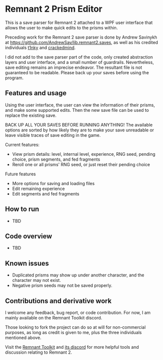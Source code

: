 # Remnant 2 Prism Editor

This is a save parser for Remnant 2 attached to a WPF user interface that allows the user to make quick edits to the prisms within.

Preceding work for the Remnant 2 save parser is done by Andrew Savinykh at <https://github.com/AndrewSav/lib.remnant2.saves>, as well as his credited individuals [t1nky](https://github.com/t1nky/remnant-item-finder) and [crackedmind](https://github.com/crackedmind).

I did not add to the save parser part of the code, only created abstraction layers and user interface, and a small number of guardrails. Nevertheless, save editing remains an imprecise endeavor. The resultant file is not guaranteed to be readable. Please back up your saves before using the program.

## Features and usage

Using the user interface, the user can view the information of their prisms, and make some supported edits. Then the new save file can be used to replace the existing save.

BACK UP ALL YOUR SAVES BEFORE RUNNING ANYTHING! The available options are sorted by how likely they are to make your save unreadable or leave visible traces of save editing in the game.

Current features:
- View prism details: level, internal level, experience, RNG seed, pending choice, prism segments, and fed fragments
- Reroll one or all prisms' RNG seed, or just reset their pending choice

Future features
- More options for saving and loading files
- Edit remaining experience
- Edit segments and fed fragments

## How to run

- TBD

## Code overview

- TBD

## Known issues

- Duplicated prisms may show up under another character, and the character may not exist.
- Negative prism seeds may not be saved properly.

## Contributions and derivative work

I welcome any feedback, bug report, or code contribution. For now, I am mainly available on the Remnant Toolkit discord.

Those looking to fork the project can do so at will for non-commercial purposes, as long as credit is given to me, plus the three individuals mentioned above.

Visit the [Remnant Toolkit](https://www.remnant2toolkit.com) and [its discord](https://discord.gg/kgVaU3zAQ7) for more helpful tools and discussion relating to Remnant 2.
